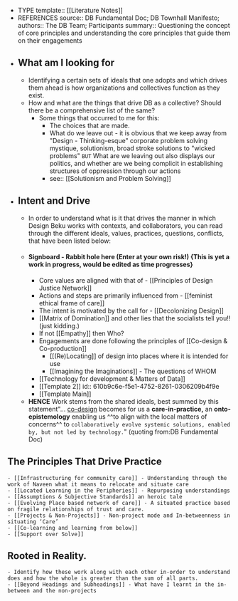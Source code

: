 - TYPE
  template:: [[Literature Notes]]
- REFERENCES
  source:: DB Fundamental Doc; DB Townhall Manifesto;
  authors:: The DB Team; Participants
  summary:: Questioning the concept of core principles and understanding the core principles that guide them on their engagements
- ## What am I looking for
	- Identifying a certain sets of ideals that one adopts and which drives them ahead is how organizations and collectives function as they exist.
	- How and what are the things that drive DB as a collective? Should there be a comprehensive list of the same?
		- Some things that occurred to me for this:
			- The choices that are made.
			- What do we leave out - it is obvious that we keep away from "Design - Thinking-esque" corporate problem solving mystique, solutionism, broad stroke solutions to "wicked problems"  ``BUT`` What are we leaving out also displays our politics, and whether are we being complicit in establishing structures of oppression through our actions
			-
			  see:: [[Solutionism and Problem Solving]]
- ## Intent and Drive
	- In order to understand what is it that drives the manner in which Design Beku works with contexts, and collaborators, you can read through the different ideals, values, practices, questions, conflicts, that have been listed below:
	- #### Signboard - Rabbit hole here (Enter at your own risk!) {This is yet a work in progress, would be edited as time progresses}
		- Core values are aligned with that of - [[Principles of Design Justice Network]]
		- Actions and steps are primarily influenced from - [[feminist ethical frame of care]]
		- The intent is motivated by the call for - [[Decolonizing Design]]
		- [[Matrix of Domination]] and other lies that the socialists tell you!! (just kidding.)
		- If not [[Empathy]] then Who?
		- Engagements are done following the principles of [[Co-design & Co-production]]
			- [[(Re)Locating]] of design into places where it is intended for use
			- [[Imagining the Imaginations]] - The questions of WHOM
		- [[Technology for development & Matters of Data]]
		- [[Template 2]]
		  id:: 610b9c6e-f5e1-4752-8261-0306209b4f9e
		- [[Template Main]]
	- **HENCE**
	  Work stems from the shared ideals, best summed by this statement"... <ins>co-design</ins> becomes for us a  **care-in-practice,** an **onto-epistemology** enabling us ^^to align with the local matters of concerns^^ to ``collaboratively evolve systemic solutions, enabled by, but not led by technology.``" (quoting from:DB Fundamental Doc)
## The Principles That Drive Practice
	- [[Infrastructuring for community care]] - Understanding through the work of Naveen what it means to relocate and situate care
	- [[Located Learning in the Peripheries]] - Repurposing understandings
	- [[Assumptions & Subjective Standards]] an heroic tale
	- [[Evolving Place based network of care]] - A situated practice based on fragile relationships of trust and care.
	- [[Projects & Non-Projects]] - Non-project mode and In-betweenness in situating ‘Care’
	- [[Co-learning and learning from below]]
	- [[Support over Solve]]
## Rooted in Reality.
	- Identify how these work along with each other in-order to understand does and how the whole is greater than the sum of all parts.
	- [[Beyond Headings and Subheadings]] - What have I learnt in the in-between and the non-projects